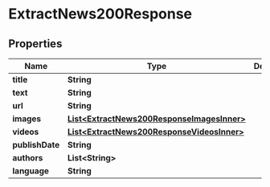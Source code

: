 

# ExtractNews200Response


## Properties

| Name | Type | Description | Notes |
|------------ | ------------- | ------------- | -------------|
|**title** | **String** |  |  [optional] |
|**text** | **String** |  |  [optional] |
|**url** | **String** |  |  [optional] |
|**images** | [**List&lt;ExtractNews200ResponseImagesInner&gt;**](ExtractNews200ResponseImagesInner.md) |  |  [optional] |
|**videos** | [**List&lt;ExtractNews200ResponseVideosInner&gt;**](ExtractNews200ResponseVideosInner.md) |  |  [optional] |
|**publishDate** | **String** |  |  [optional] |
|**authors** | **List&lt;String&gt;** |  |  [optional] |
|**language** | **String** |  |  [optional] |



